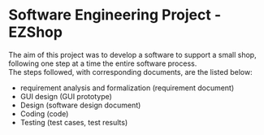 # Software Engineering Project - EZShop
The aim of this project was to develop a software to support a small shop, following one step at a time the entire software process. </br>
The steps followed, with corresponding documents, are the listed below:
* requirement analysis and formalization (requirement document)
* GUI design (GUI prototype)
* Design (software design document)
* Coding (code)
* Testing (test cases, test results)

